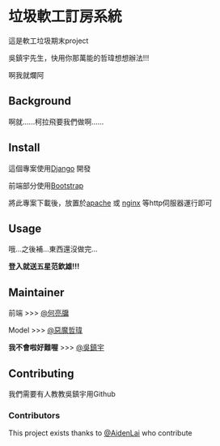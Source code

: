# 垃圾軟工訂房系統

這是軟工垃圾期末project

吳鎮宇先生，快用你那萬能的哲瑋想想辦法!!!

啊我就爛阿

## Background

啊就......柯拉飛要我們做啊......

## Install

這個專案使用[Django](https://www.djangoproject.com/) 開發

前端部分使用[Bootstrap](https://getbootstrap.com/)

將此專案下載後，放置於[apache](https://httpd.apache.org/) 或 [nginx](https://www.nginx.com/) 等http伺服器運行即可

## Usage

哦...之後補...東西還沒做完...

**登入就送五星范欽雄!!!**

## Maintainer

前端 >>> [@何亮牖](https://github.com/B10730029)

Model >>> [@惡魔哲瑋](https://github.com/Uare87haha)

**我不會啦好難喔** >>> [@吳鎮宇](https://github.com/Beachboy000)

## Contributing

我們需要有人教教吳鎮宇用Github

### Contributors

This project exists thanks to [@AidenLai](https://github.com/AidenLai) who contribute
